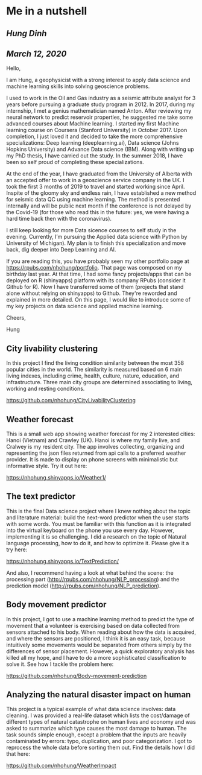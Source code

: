 # Me in a nutshell

## *Hung Dinh*
## *March 12, 2020*

Hello,

I am Hung, a geophysicist with a strong interest to apply data science and machine learning skills into solving geoscience problems.

I used to work in the Oil and Gas industry as a seismic attribute analyst for 3 years before pursuing a graduate study program in 2012. In 2017, during my internship, I met a genius mathematician named Anton. After reviewing my neural network to predict reservoir properties, he suggested me take some advanced courses about Machine learning. I started my first Machine learning course on Coursera (Stanford University) in October 2017. Upon completion, I just loved it and decided to take the more comprehensive specializations: Deep learning (deeplearning.ai), Data science (Johns Hopkins University) and Advance Data science (IBM). Along with writing up my PhD thesis, I have carried out the study. In the summer 2018, I have been so self proud of completing these specializations.

At the end of the year, I have graduated from the University of Alberta with an accepted offer to work in a geoscience service company in the UK. I took the first 3 months of 2019 to travel and started working since April. Inspite of the gloomy sky and endless rain, I have established a new method for seismic data QC using machine learning. The method is presented internally and will be public next month if the conference is not delayed by the Covid-19 (for those who read this in the future: yes, we were having a hard time back then with the coronavirus).

I still keep looking for more Data sicence courses to self study in the evening. Currently, I’m pursuing the Applied data science with Python by University of Michigan). My plan is to finish this specialization and move back, dig deeper into Deep Learning and AI.

If you are reading this, you have probably seen my other portfolio page at https://rpubs.com/nhohung/portfolio. That page was composed on my birthday last year. At that time, I had some fancy projects/apps that can be deployed on R (shinyapps) platform with its company RPubs (consider it Github for R). Now I have transferred some of them (projects that stand alone without relying on shinyapps) to Github. They're reworded and explained in more detailed. On this page, I would like to introduce some of my key projects on data science and applied machine learning.

Cheers,

Hung

## City livability clustering
In this project I find the living condition similarity between the most 358 popular cities in the world. The similarity is measured based on 6 main living indexes, including crime, health, culture, nature, education, and infrastructure. Three main city groups are determined associating to living, working and resting conditions.

https://github.com/nhohung/CityLivabilityClustering

## Weather forecast
This is a small web app showing weather forecast for my 2 interested cities: Hanoi (Vietnam) and Crawley (UK). Hanoi is where my family live, and Cralwey is my resident city. The app involves collecting, organizing and representing the json files returned from api calls to a preferred weather provider. It is made to display on phone screens with minimalistic but informative style. Try it out here:

https://nhohung.shinyapps.io/Weather1/

## The text predictor
This is the final Data science project where I knew nothing about the topic and literature material: build the next-word predictor when the user starts with some words. You must be familiar with this function as it is integrated into the virtual keyboard on the phone you use every day. However, implementing it is so challenging. I did a research on the topic of Natural language processing, how to do it, and how to optimize it. Please give it a try here:

https://nhohung.shinyapps.io/TextPrediction/

And also, I recommend having a look at what behind the scene: the processing part (http://rpubs.com/nhohung/NLP_processing) and the prediction model (http://rpubs.com/nhohung/NLP_prediction).

## Body movement predictor
In this project, I got to use a machine learning method to predict the type of movement that a volunteer is exercising based on data collected from sensors attached to his body. When reading about how the data is acquired, and where the sensors are positioned, I think it is an easy task, because intuitively some movements would be separated from others simply by the differences of sensor placement. However, a quick exploratory analysis has killed all my hope, and I have to do a more sophisticated classification to solve it. See how I tackle the problem here:

https://github.com/nhohung/Body-movement-prediction

## Analyzing the natural disaster impact on human
This project is a typical example of what data science involves: data cleaning. I was provided a real-life dataset which lists the cost/damage of different types of natural catastrophe on human lives and economy and was asked to summarize which type causes the most damage to human. The task sounds simple enough, except a problem that the inputs are heavily contaminated by errors: typo, duplication, and poor categorization. I got to reprocess the whole data before sorting them out. Find the details how I did that here:

https://github.com/nhohung/WeatherImpact
